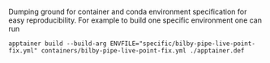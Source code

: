 Dumping ground for container and conda environment specification for easy reproducibility. For example to build one specific environment one can run

```console
apptainer build --build-arg ENVFILE="specific/bilby-pipe-live-point-fix.yml" containers/bilby-pipe-live-point-fix.yml ./apptainer.def
```

